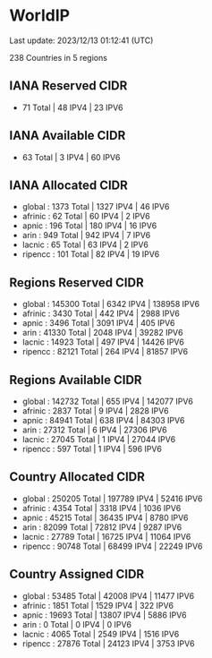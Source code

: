 # WorldIP

Last update: 2023/12/13 01:12:41 (UTC)

238 Countries in 5 regions

## IANA Reserved CIDR

- 71 Total | 48 IPV4 | 23 IPV6

## IANA Available CIDR

- 63 Total | 3 IPV4 | 60 IPV6

## IANA Allocated CIDR

- global : 1373 Total | 1327 IPV4 | 46 IPV6
- afrinic : 62 Total | 60 IPV4 | 2 IPV6
- apnic : 196 Total | 180 IPV4 | 16 IPV6
- arin : 949 Total | 942 IPV4 | 7 IPV6
- lacnic : 65 Total | 63 IPV4 | 2 IPV6
- ripencc : 101 Total | 82 IPV4 | 19 IPV6

## Regions Reserved CIDR

- global : 145300 Total | 6342 IPV4 | 138958 IPV6
- afrinic : 3430 Total | 442 IPV4 | 2988 IPV6
- apnic : 3496 Total | 3091 IPV4 | 405 IPV6
- arin : 41330 Total | 2048 IPV4 | 39282 IPV6
- lacnic : 14923 Total | 497 IPV4 | 14426 IPV6
- ripencc : 82121 Total | 264 IPV4 | 81857 IPV6

## Regions Available CIDR

- global : 142732 Total | 655 IPV4 | 142077 IPV6
- afrinic : 2837 Total | 9 IPV4 | 2828 IPV6
- apnic : 84941 Total | 638 IPV4 | 84303 IPV6
- arin : 27312 Total | 6 IPV4 | 27306 IPV6
- lacnic : 27045 Total | 1 IPV4 | 27044 IPV6
- ripencc : 597 Total | 1 IPV4 | 596 IPV6

## Country Allocated CIDR

- global : 250205 Total | 197789 IPV4 | 52416 IPV6
- afrinic : 4354 Total | 3318 IPV4 | 1036 IPV6
- apnic : 45215 Total | 36435 IPV4 | 8780 IPV6
- arin : 82099 Total | 72812 IPV4 | 9287 IPV6
- lacnic : 27789 Total | 16725 IPV4 | 11064 IPV6
- ripencc : 90748 Total | 68499 IPV4 | 22249 IPV6

## Country Assigned CIDR

- global : 53485 Total | 42008 IPV4 | 11477 IPV6
- afrinic : 1851 Total | 1529 IPV4 | 322 IPV6
- apnic : 19693 Total | 13807 IPV4 | 5886 IPV6
- arin : 0 Total | 0 IPV4 | 0 IPV6
- lacnic : 4065 Total | 2549 IPV4 | 1516 IPV6
- ripencc : 27876 Total | 24123 IPV4 | 3753 IPV6
